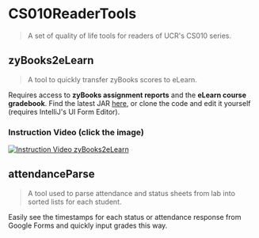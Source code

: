 # CS010ReaderTools
> A set of quality of life tools for readers of UCR's CS010 series.

## zyBooks2eLearn
> A tool to quickly transfer zyBooks scores to eLearn. 

Requires access to **zyBooks assignment reports** and the **eLearn course gradebook**. Find the latest JAR [here](https://github.com/jstnf/CS010ReaderTools/releases/tag/1.0.0), or clone the code and edit it yourself (requires IntelliJ's UI Form Editor).

### Instruction Video (click the image)
[![Instruction Video zyBooks2eLearn](http://img.youtube.com/vi/RfzM7BtgkeQ/0.jpg)](http://www.youtube.com/watch?v=RfzM7BtgkeQ "zyBooks2eLearn Usage Tutorial")

## attendanceParse
> A tool used to parse attendance and status sheets from lab into sorted lists for each student.

Easily see the timestamps for each status or attendance response from Google Forms and quickly input grades this way.
